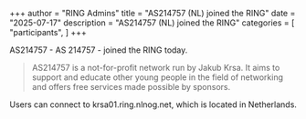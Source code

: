 +++
author = "RING Admins"
title = "AS214757 (NL) joined the RING"
date = "2025-07-17"
description = "AS214757 (NL) joined the RING"
categories = [
    "participants",
]
+++

AS214757 - AS 214757 - joined the RING today.

> AS214757 is a not-for-profit network run by Jakub Krsa. It aims to support and educate other young people in the field of networking and offers free services made possible by sponsors.

Users can connect to krsa01.ring.nlnog.net, which is located in Netherlands.
